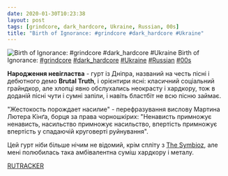```yaml
---
date: 2020-01-30T10:23:38
layout: post
tags: [grindcore, dark_hardcore, Ukraine, Russian, 00s]
title: "Birth of Ignorance: #grindcore #dark_hardcore #Ukraine"
---
```

![Birth of Ignorance: #grindcore #dark_hardcore #Ukraine](/assets/photos/photo_867@30-01-2020_10-23-38.jpg)
Birth of Ignorance: [#grindcore](/tags/#grindcore) [#dark_hardcore](/tags/#dark_hardcore) [#Ukraine](/tags/#Ukraine) [#Russian](/tags/#Russian) [#00s](/tags/#00s)

**Народження невігластва** - гурт із Дніпра, названий на честь пісні і дебютного демо **Brutal Truth**, і орієнтири ясні: класичний соціальний грайндкор, але хлопці явно обслухались неокрасту і хардкору, тож в доданій пісні чути і сумні запіли, і навіть бластбіт не всю пісню займає.

&quot;Жестокость порождает насилие&quot; - перефразування вислову Мартина Лютера Кінґа, борця за права чорношкірих: &quot;Ненависть примножує ненависть, насильство примножує насильство, впертість примножує впертість у спадаючій круговерті руйнування&quot;.

Цей гурт ніби більше нічим не відомий, крім спліту з [The Symbioz](https://t.me/vast_space_unexplored/3339), але мені полюбилась така амбівалентна суміш хардкору і металу.

[RUTRACKER](https://rutracker.org/forum/viewtopic.php?t=3426322)